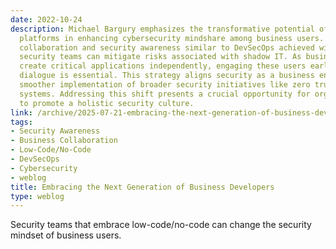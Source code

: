 ```yaml
---
date: 2022-10-24
description: Michael Bargury emphasizes the transformative potential of low-code/no-code
  platforms in enhancing cybersecurity mindshare among business users. By fostering
  collaboration and security awareness similar to DevSecOps achieved with developers,
  security teams can mitigate risks associated with shadow IT. As business units increasingly
  create critical applications independently, engaging these users early in the security
  dialogue is essential. This strategy aligns security as a business enabler, enabling
  smoother implementation of broader security initiatives like zero trust and identity
  systems. Addressing this shift presents a crucial opportunity for organizations
  to promote a holistic security culture.
link: /archive/2025-07-21-embracing-the-next-generation-of-business-developers
tags:
- Security Awareness
- Business Collaboration
- Low-Code/No-Code
- DevSecOps
- Cybersecurity
- weblog
title: Embracing the Next Generation of Business Developers
type: weblog
---
```


Security teams that embrace low-code/no-code can change the security mindset of business users.
